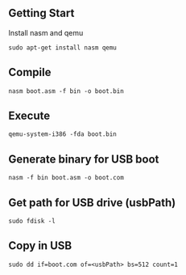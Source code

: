 ## Getting Start  
Install nasm and qemu
```
sudo apt-get install nasm qemu
```

## Compile  
```
nasm boot.asm -f bin -o boot.bin
```

## Execute
```
qemu-system-i386 -fda boot.bin
```

## Generate binary for USB boot
```
nasm -f bin boot.asm -o boot.com
```

## Get path for USB drive (usbPath)
```
sudo fdisk -l
```

## Copy in USB 
```
sudo dd if=boot.com of=<usbPath> bs=512 count=1
```
